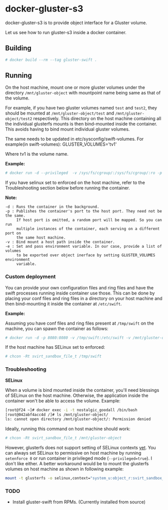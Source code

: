 
# docker-gluster-s3
docker-gluster-s3 is to provide object interface for a Gluster volume.

Let us see how to run gluster-s3 inside a docker container.

## Building

```bash
# docker build --rm --tag gluster-swift .
```

## Running

On the host machine, mount one or more gluster volumes under the directory
`/mnt/gluster-object` with mountpoint name being same as that of the volume.

For example, if you have two gluster volumes named `test` and `test2`, they
should be mounted at `/mnt/gluster-object/test` and `/mnt/gluster-object/test2`
respectively. This directory on the host machine containing all the individual
glusterfs mounts is then bind-mounted inside the container. This avoids having
to bind mount individual gluster volumes.

The same needs to be updated in etc/sysconfig/swift-volumes.
For example(in swift-volumes):
GLUSTER_VOLUMES='tv1'

Where tv1 is the volume name.

**Example:**

```bash
# docker run -d --privileged  -v /sys/fs/cgroup/:/sys/fs/cgroup/:ro -p 8080:8080 -v /mnt/gluster-object:/mnt/gluster-object    gluster-swift
```

If you have selinux set to enforced on the host machine, refer to the
Troubleshooting section below before running the container.

**Note:**

~~~
-d : Runs the container in the background.
-p : Publishes the container's port to the host port. They need not be the same.
     If host port is omitted, a random port will be mapped. So you can run
     multiple instances of the container, each serving on a different port on
     the same host machine.
-v : Bind mount a host path inside the container.
-e : Set and pass environment variable. In our case, provide a list of volumes
     to be exported over object inerface by setting GLUSTER_VOLUMES environment
     variable.
~~~

### Custom deployment

You can provide your own configuration files and ring files and have the
swift processes running inside container use those. This can be done by
placing your conf files and ring files in a directory on your host machine
and then bind-mounting it inside the container at `/etc/swift`.

**Example:**

Assuming you have conf files and ring files present at `/tmp/swift` on the
machine, you can spawn the container as follows:

```bash
# docker run -d -p 8080:8080 -v /tmp/swift:/etc/swift -v /mnt/gluster-object:/mnt/gluster-object prashanthpai/gluster-swift:dev
```

If the host machine has SELinux set to enforced:

```bash
# chcon -Rt svirt_sandbox_file_t /tmp/swift
```

### Troubleshooting

**SELinux**

When a volume is bind mounted inside the container, you'll need blessings of
SELinux on the host machine. Otherwise, the application inside the container
won't be able to access the volume. Example:

```bash
[root@f24 ~]# docker exec -i -t nostalgic_goodall /bin/bash
[root@042abf4acc4d /]# ls /mnt/gluster-object/
ls: cannot open directory /mnt/gluster-object/: Permission denied
```

Ideally, running this command on host machine should work:

```bash
# chcon -Rt svirt_sandbox_file_t /mnt/gluster-object
```

However, glusterfs does not support setting of SELinux contexts [yet][1].
You can always set SELinux to permissive on host machine by running
`setenforce 0` or run container in privileged mode (`--privileged=true`).
I don't like either. A better workaround would be to mount the glusterfs
volumes on host machine as shown in following example:

[1]: https://bugzilla.redhat.com/show_bug.cgi?id=1252627

```bash
mount -t glusterfs -o selinux,context="system_u:object_r:svirt_sandbox_file_t:s0" `hostname`:test /mnt/gluster-object/test
```

### TODO

* Install gluster-swift from RPMs. (Currently installed from source)
